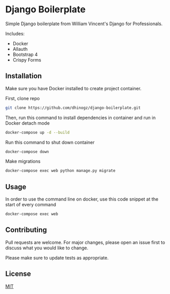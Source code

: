 # Django Boilerplate

Simple Django boilerplate from William Vincent's Django for Professionals. 

Includes:
- Docker
- Allauth
- Bootstrap 4
- Crispy Forms

## Installation

Make sure you have Docker installed to create project container.

First, clone repo
```bash
git clone https://github.com/dhinogz/django-boilerplate.git
```

Then, run this command to install dependencies in container and run in Docker detach mode

```bash
docker-compose up -d --build
```
Run this command to shut down container
```bash
docker-compose down
```

Make migrations
```bash
docker-compose exec web python manage.py migrate
```


## Usage

In order to use the command line on docker, use this code snippet at the start of every command
```bash
docker-compose exec web
```

## Contributing
Pull requests are welcome. For major changes, please open an issue first to discuss what you would like to change.

Please make sure to update tests as appropriate.

## License
[MIT](https://choosealicense.com/licenses/mit/)